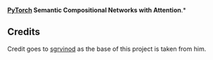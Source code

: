 **[PyTorch](https://pytorch.org) Semantic Compositional Networks with Attention**.*


## Credits
Credit goes to [sgrvinod](https://github.com/sgrvinod/a-PyTorch-Tutorial-to-Image-Captioning) as the base of this project is taken from him.

